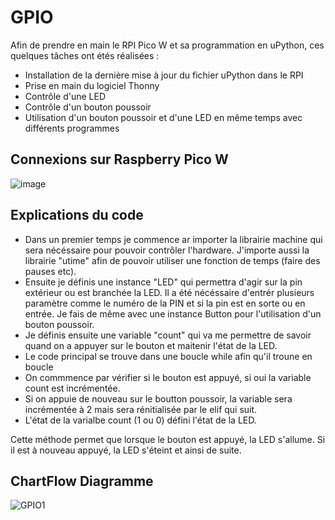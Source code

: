 # GPIO

Afin de prendre en main le RPI Pico W et sa programmation en uPython, ces quelques tâches ont étés réalisées : 
- Installation de la dernière mise à jour du fichier uPython dans le RPI
- Prise en main du logiciel Thonny
- Contrôle d'une LED
- Contrôle d'un bouton poussoir
- Utilisation d'un bouton poussoir et d'une LED en même temps avec différents programmes

## Connexions sur Raspberry Pico W
![image](https://github.com/user-attachments/assets/ce6d5441-9eb3-4c42-80f6-9a377d2a9071)

## Explications du code
-  Dans un premier temps je commence ar importer la librairie machine qui sera nécéssaire pour pouvoir contrôler l'hardware. J'importe aussi la librairie "utime" afin de pouvoir utiliser une fonction de temps (faire des pauses etc).
-  Ensuite je définis une instance "LED" qui permettra d'agir sur la pin extérieur ou est branchée la LED. Il a été nécéssaire d'entrér plusieurs paramètre comme le numéro de la PIN et si la pin est en sorte ou en entrée. Je fais de même avec une instance Button pour l'utilisation d'un bouton poussoir.
-  Je définis ensuite une variable "count" qui va me permettre de savoir quand on a appuyer sur le bouton et maitenir l'état de la LED.
-  Le code principal se trouve dans une boucle while afin qu'il troune en boucle
-  On commmence par vérifier si le bouton est appuyé, si oui la variable count est incrémentée.
-  Si on appuie de nouveau sur le boutton poussoir, la variable sera incrémentée à 2 mais sera rénitialisée par le elif qui suit.
-  L'état de la varialbe count (1 ou 0) défini l'état de la LED.

Cette méthode permet que lorsque le bouton est appuyé, la LED s'allume. Si il est à nouveau appuyé, la LED s'éteint et ainsi de suite. 

## ChartFlow Diagramme
![GPIO1](https://github.com/user-attachments/assets/0f1a2030-31b7-4ba9-a80a-dc69d82983ab)
